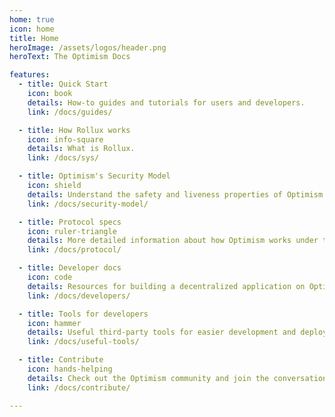 ```yaml
---
home: true
icon: home
title: Home
heroImage: /assets/logos/header.png
heroText: The Optimism Docs

features:
  - title: Quick Start
    icon: book
    details: How-to guides and tutorials for users and developers.
    link: /docs/guides/

  - title: How Rollux works 
    icon: info-square 
    details: What is Rollux.
    link: /docs/sys/

  - title: Optimism's Security Model
    icon: shield
    details: Understand the safety and liveness properties of Optimism.
    link: /docs/security-model/

  - title: Protocol specs
    icon: ruler-triangle
    details: More detailed information about how Optimism works under the hood.
    link: /docs/protocol/

  - title: Developer docs
    icon: code
    details: Resources for building a decentralized application on Optimism.
    link: /docs/developers/

  - title: Tools for developers
    icon: hammer
    details: Useful third-party tools for easier development and deployment.
    link: /docs/useful-tools/

  - title: Contribute
    icon: hands-helping
    details: Check out the Optimism community and join the conversation.
    link: /docs/contribute/

---
```

